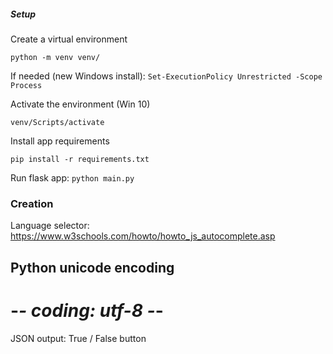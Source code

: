 ##### Setup

Create a virtual environment

```python -m venv venv/```

If needed (new Windows install):
```Set-ExecutionPolicy Unrestricted -Scope Process```

Activate the environment (Win 10)

```venv/Scripts/activate```

Install app requirements

```pip install -r requirements.txt```

Run flask app:
```python main.py```


### Creation
Language selector: https://www.w3schools.com/howto/howto_js_autocomplete.asp
## Python unicode encoding
# -*- coding: utf-8 -*-

JSON output: True / False button
